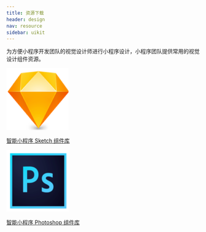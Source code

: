 ```yaml
---
title: 资源下载
header: design
nav: resource
sidebar: uikit
---
```



<!-- ## 
为方便小程序设计，小程序团队提供智能小程序常用的设计组件资源。 -->


<!-- ### 视觉组件库 -->
为方便小程序开发团队的视觉设计师进行小程序设计，小程序团队提供常用的视觉设计组件资源。

<div class="m-doc-custom-download">
	<a href="http://searchbox.bj.bcebos.com/miniapp/mappdoc/viewtoolV2.zip" class="m-doc-custom-download-left" target="_blank">
		<img src="../../../img/design/resource/ico-sketch.png"><p>智能小程序 Sketch 组件库</p>
	</a>
	<a href="http://searchbox.bj.bcebos.com/miniapp/mappdoc/viewtoolV1.zip" class="m-doc-custom-download-right" target="_blank">
		<img src="../../../img/design/resource/ico-ps.png"><p>智能小程序 Photoshop 组件库</p>
	</a>
</div>

